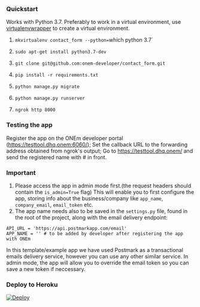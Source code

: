### Quickstart

Works with Python 3.7. Preferably to work in a virtual environment, use [virtualenvwrapper](https://virtualenvwrapper.readthedocs.io) to create a virtual environment.

1. `mkvirtualenv contact_form --python=`which python 3.7`
2. `sudo apt-get install python3.7-dev`

1. `git clone git@github.com:onem-developer/contact_form.git`
2. `pip install -r requirements.txt`
3. `python manage.py migrate`
4. `python manage.py runserver`
7. `ngrok http 8000`

### Testing the app

Register the app on the ONEm developer portal (https://testtool.dhq.onem:6060/);
Set the callback URL to the forwarding address obtained from ngrok's output;
Go to https://testtool.dhq.onem/ and send the registered name with # in front.

### Important

1. Please access the app in admin mode first.(the request headers should contain
the `is_admin=True` flag) This will enable you to first configure the app, storing
info about the business/company like `app_name`, `company_email`, `email_token` etc.
2. The app name needs also to be saved in the `settings.py` file, found in the root of the project,
along with the email delivery endpoint:
```
API_URL = 'https://api.postmarkapp.com/email'
APP_NAME = '' # to be added by developer after registering the app with ONEm
```
In this template/example app we have used Postmark as a transactional emails delivery service,
however you can use any other similar service. In admin mode, the app will allow you
to override the email token so you can save a new token if neccessary.

### Deploy to Heroku

[![Deploy](https://www.herokucdn.com/deploy/button.svg)](https://heroku.com/deploy)
